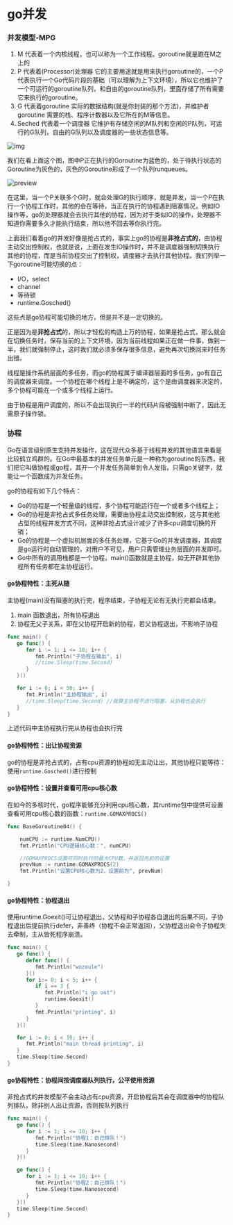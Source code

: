 # go并发

### 并发模型-MPG

1. M 代表着一个内核线程，也可以称为一个工作线程。goroutine就是跑在M之上的
2. P 代表着(Processor)处理器 它的主要用途就是用来执行goroutine的，一个P代表执行一个Go代码片段的基础（可以理解为上下文环境），所以它也维护了一个可运行的goroutine队列，和自由的goroutine队列，里面存储了所有需要它来执行的goroutine。
3. G 代表着goroutine 实际的数据结构(就是你封装的那个方法)，并维护者goroutine 需要的栈、程序计数器以及它所在的M等信息。
4. Seched 代表着一个调度器 它维护有存储空闲的M队列和空闲的P队列，可运行的G队列，自由的G队列以及调度器的一些状态信息等。

![img](https://pic4.zhimg.com/80/v2-4478c5c104fba41896d9edb7d66b83cb_720w.jpg)

我们在看上面这个图，图中P正在执行的Goroutine为蓝色的，处于待执行状态的Goroutine为灰色的，灰色的Goroutine形成了一个队列runqueues。

![preview](https://pic1.zhimg.com/v2-fe6b39f9ff90f8ab72e1490b31ee9a44_r.jpg)

在这里，当一个P关联多个G时，就会处理G的执行顺序，就是并发，当一个P在执行一个协程工作时，其他的会在等待，当正在执行的协程遇到阻塞情况，例如IO操作等，go的处理器就会去执行其他的协程，因为对于类似IO的操作，处理器不知道你需要多久才能执行结束，所以他不回去等你执行完。

上面我们看着go的并发好像是抢占式的，事实上go的协程是**非抢占式的**，由协程主动交出控制权，也就是说，上面在发生IO操作时，并不是调度器强制切换执行其他的协程，而是当前协程交出了控制权，调度器才去执行其他协程。我们列举一下goroutine可能切换的点：

- I/O，select
- channel
- 等待锁
- runtime.Gosched()

这些点是go协程可能切换的地方，但是并不是一定切换的。

正是因为是**非抢占式**的，所以才轻松的构造上万的协程，如果是抢占式，那么就会在切换任务时，保存当前的上下文环境，因为当前线程如果正在做一件事，做到一半，我们就强制停止，这时我们就必须多保存很多信息，避免再次切换回来时任务出错。

线程是操作系统层面的多任务，而go的协程属于编译器层面的多任务，go有自己的调度器来调度。一个协程在哪个线程上是不确定的，这个是由调度器来决定的，多个协程可能在一个或多个线程上运行。

由于协程是用户调度的，所以不会出现执行一半的代码片段被强制中断了，因此无需原子操作锁。

### 协程

Go在语言级别原生支持并发操作，这在现代众多基于线程并发的其他语言来看是比较鹤立鸡群的。在Go中最基本的并发任务单元是一种称为goroutine的东西，我们把它叫做协程或go程，其开一个并发任务简单到令人发指，只需go关键字，就能让一个函数成为并发任务。

go的协程有如下几个特点：

- Go的协程是一个轻量级的线程，多个协程可能运行在一个或者多个线程上；
- Go的协程是非抢占式多任务处理，需要由协程主动交出控制权，这与其他抢占型的线程并发方式不同，这种非抢占式设计减少了许多cpu调度切换的开销；
- Go的协程是一个虚拟机层面的多任务处理，它基于Go的并发调度器，其调度是go运行时自动管理的，对用户不可见，用户只需管理业务层面的并发即可。
- Go中所有的调用栈都是一个协程，main()函数就是主协程，如无开辟其他协程所有任务都在主协程运行。

#### go协程特性：主死从随

主协程(main)没有阻塞的执行完，程序结束，子协程无论有无执行完都会结束。

1. main 函数退出，所有协程退出
2. 协程无父子关系，即在父协程开启新的协程，若父协程退出，不影响子协程

```go
func main() {
   go func() {
      for i := 1; i <= 10; i++ {
         fmt.Println("子协程在输出", i)
         //time.Sleep(time.Second)
      }
   }()

   for i := 0; i < 50; i++ {
      fmt.Println("主协程输出", i)
      //time.Sleep(time.Second) //就算主协程不进行阻塞，从协程也会执行
   }
}
```

上述代码中主协程执行完从协程也会执行完

#### go协程特性：出让协程资源

go的协程是非抢占式的，占有cpu资源的协程如无主动让出，其他协程只能等待：使用`runtime.Gosched()`进行控制

#### go协程特性：设置并查看可用cpu核心数

在如今的多核时代，go程序能够充分利用cpu核心数，其runtime包中提供可设置查看可用cpu核心数的函数：`runtime.GOMAXPROCS()`

```go
func BaseGoroutine04() {

    numCPU := runtime.NumCPU()
    fmt.Println("CPU逻辑核心数：", numCPU)

    //GOMAXPROCS设置可同时执行的最大CPU数，并返回先前的设置
    prevNum := runtime.GOMAXPROCS(2)
    fmt.Println("设置CPU核心数为2，设置前为", prevNum)

}
```

#### go协程特性：协程退出

使用runtime.Goexit()可让协程退出，父协程和子协程各自退出的后果不同，子协程退出后提前执行defer，非善终（协程不会正常返回），父协程退出会令子协程失去牵制，主从皆死程序崩溃。

```go
func main() {
   go func() {
      defer func() {
         fmt.Println("wozoule")
      }()
      for i:= 0; i < 5; i++ {
         if i == 3 {
            fmt.Println("i go out")
            runtime.Goexit()
         }
         fmt.Println("printing", i)
      }
   }()

   for i := 0; i < 10; i++ {
      fmt.Println("main thread printing", i)
   }
   time.Sleep(time.Second)
}
```

#### go协程特性：协程间按调度器队列执行，公平使用资源

非抢占式的并发模型不会主动占有cpu资源，开启协程后其会在调度器中的协程队列排队，除非别人出让资源，否则按队列执行

```go
func main() {
   go func() {
      for i := 1; i <= 10; i++ {
         fmt.Println("协程1：自己排队！")
         time.Sleep(time.Nanosecond)
      }
   }()

   go func() {
      for i := 1; i <= 10; i++ {
         fmt.Println("协程2：自己排队！")
         time.Sleep(time.Nanosecond)
      }
   }()
   time.Sleep(time.Second)
}
```

